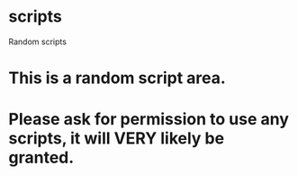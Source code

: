 # scripts
Random scripts

# This is a random script area.
# Please ask for permission to use any scripts, it will VERY likely be granted.
